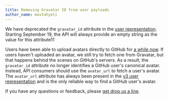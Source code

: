 ```yaml
---
title: Removing Gravatar ID from user payloads
author_name: mastahyeti
---
```


We have deprecated the `gravatar_id` attribute in the [user
representation](https://developer.github.com/v3/users/). Starting September 19,
the API will always provide an empty string as the value for this attribute11

Users have been able to upload avatars directly to GitHub for [a while
now](https://github.com/blog/1803-switch-your-picture-with-ease). If users
haven't uploaded an avatar, we still try to fetch one from Gravatar, but that
happens behind the scenes on GitHub's servers. As a result, the `gravatar_id`
attribute no longer identifies a GitHub user's canonical avatar. Instead, API
consumers should use the `avatar_url` to fetch a user's avatar. The `avatar_url`
attribute has always been present in the [v3 user representation](/v3/users/)
and is the only reliable way to find a GitHub user's avatar.

If you have any questions or feedback, please [get drop us a line][contact].

[contact]: https://github.com/contact?form[subject]=Removing+Gravatar+ID
